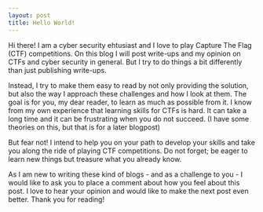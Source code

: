 ```yaml
---
layout: post
title: Hello World!
---
```


Hi there! I am a cyber security ehtusiast and I love to play Capture The Flag (CTF) competitions. On this blog I will post write-ups and my opinion on CTFs and cyber security in general. But I try to do things a bit differently than just publishing write-ups.

Instead, I try to make them easy to read by not only providing the solution, but also the way I approach these challenges and how I look at them. The goal is for you, my dear reader, to learn as much as possible from it. I know from my own experience that learning skills for CTFs is hard. It can take a long time and it can be frustrating when you do not succeed. (I have some theories on this, but that is for a later blogpost) 

But fear not! I intend to help you on your path to develop your skills and take you along the ride of playing CTF competitions. Do not forget; be eager to learn new things but treasure what you already know.

As I am new to writing these kind of blogs - and as a challenge to you - I would like to ask you to place a comment about how you feel about this post. I love to hear your opinion and would like to make the next post even better. Thank you for reading!